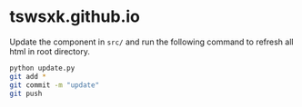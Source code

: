 # tswsxk.github.io

Update the component in `src/` and run the following command to refresh all html in root directory.

```bash
python update.py
git add *
git commit -m "update"
git push
```

